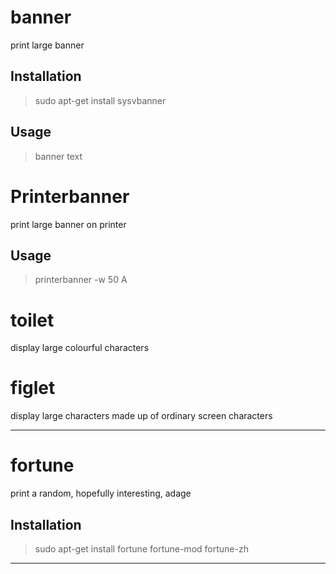 banner
======
print large banner

Installation
-----------
> sudo apt-get install sysvbanner

Usage
-----
> banner text

Printerbanner
=============
print large banner on printer

Usage
-----
> printerbanner -w 50 A

toilet
======
display large colourful characters

figlet
======
display large characters made up of ordinary screen characters

<hr>

fortune
=======
print a random, hopefully interesting, adage

Installation
------------
> sudo apt-get install fortune fortune-mod fortune-zh

<hr>
